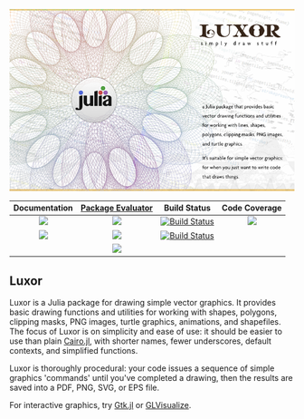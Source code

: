 ![splash image](docs/src/assets/figures/luxor-big-logo.png)

| **Documentation**                       | [**Package Evaluator**][pkgeval-link] | **Build Status**                          | **Code Coverage**               |
|:---------------------------------------:|:-------------------------------------:|:-----------------------------------------:|:-------------------------------:|
| [![][docs-stable-img]][docs-stable-url] | [![][pkg-0.4-img]][pkg-0.4-url]       | [![Build Status][travis-img]][travis-url] | [![][codecov-img]][codecov-url] |
| [![][docs-latest-img]][docs-latest-url] | [![][pkg-0.5-img]][pkg-0.5-url]       | [![Build Status][appvey-img]][appvey-url] |                                 |
|                                         | [![][pkg-0.6-img]][pkg-0.6-url]       |                                           |                                 |

## Luxor

Luxor is a Julia package for drawing simple vector graphics. It provides basic drawing functions and utilities for working with shapes, polygons, clipping masks, PNG images, turtle graphics, animations, and shapefiles. The focus of Luxor is on simplicity and ease of use: it should be easier to use than plain [Cairo.jl](https://github.com/JuliaLang/Cairo.jl), with shorter names, fewer underscores, default contexts, and simplified functions.

Luxor is thoroughly procedural: your code issues a sequence of simple graphics 'commands' until you've completed a drawing, then the results are saved into a PDF, PNG, SVG, or EPS file.

For interactive graphics, try [Gtk.jl](https://github.com/JuliaGraphics/Gtk.jl) or [GLVisualize](https://github.com/JuliaGL/GLVisualize.jl).

[docs-latest-img]: https://img.shields.io/badge/docs-latest-blue.svg
[docs-latest-url]: http://juliagraphics.github.io/Luxor.jl/latest/

[docs-stable-img]: https://img.shields.io/badge/docs-stable-blue.svg
[docs-stable-url]: http://juliagraphics.github.io/Luxor.jl/stable/

[pkgeval-link]: http://pkg.julialang.org/?pkg=Luxor

[pkg-0.4-img]: http://pkg.julialang.org/badges/Luxor_0.4.svg
[pkg-0.4-url]: http://pkg.julialang.org/detail/Luxor.html

[pkg-0.5-img]: http://pkg.julialang.org/badges/Luxor_0.5.svg
[pkg-0.5-url]: http://pkg.julialang.org/detail/Luxor.html

[pkg-0.6-img]: http://pkg.julialang.org/badges/Luxor_0.6.svg
[pkg-0.6-url]: http://pkg.julialang.org/detail/Luxor.html

[travis-img]: https://travis-ci.org/JuliaGraphics/Luxor.jl.svg?branch=master
[travis-url]: https://travis-ci.org/JuliaGraphics/Luxor.jl

[appvey-img]: https://ci.appveyor.com/api/projects/status/jfa9e54lv92rqd3m?svg=true
[appvey-url]: https://ci.appveyor.com/project/cormullion/luxor-jl/branch/master

[codecov-img]: https://codecov.io/gh/JuliaGraphics/Luxor.jl/branch/master/graph/badge.svg
[codecov-url]: https://codecov.io/gh/JuliaGraphics/Luxor.jl
